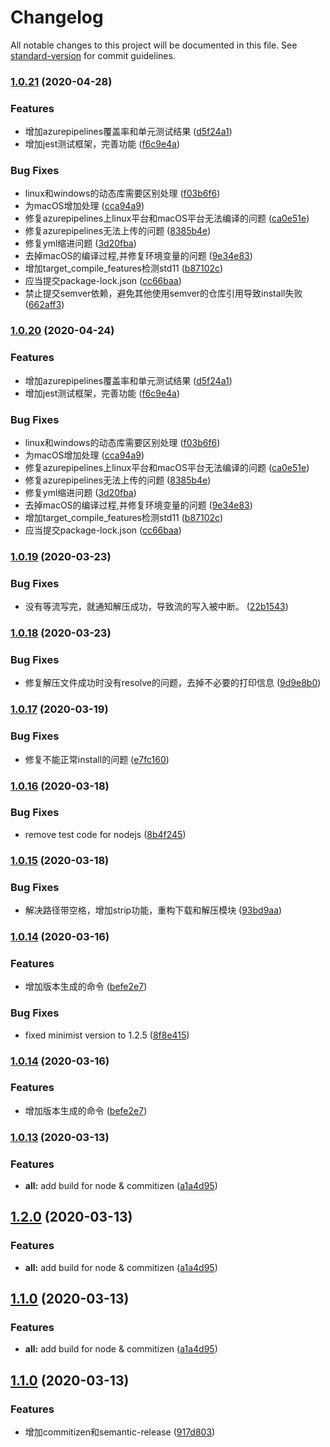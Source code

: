 # Changelog

All notable changes to this project will be documented in this file. See [standard-version](https://github.com/conventional-changelog/standard-version) for commit guidelines.

### [1.0.21](https://github.com/pass0a/cxb/compare/v1.0.19...v1.0.21) (2020-04-28)


### Features

* 增加azurepipelines覆盖率和单元测试结果 ([d5f24a1](https://github.com/pass0a/cxb/commit/d5f24a1e92d2925e6aa70e72117db6518ffa16b9))
* 增加jest测试框架，完善功能 ([f6c9e4a](https://github.com/pass0a/cxb/commit/f6c9e4ad00ca56bc9d02748d6f786b00ecb1f7dd))


### Bug Fixes

* linux和windows的动态库需要区别处理 ([f03b6f6](https://github.com/pass0a/cxb/commit/f03b6f6eeb24954a8cf3afad61461655311beb8c))
* 为macOS增加处理 ([cca94a9](https://github.com/pass0a/cxb/commit/cca94a95bde40e976c53c4fb7500447b3d75d445))
* 修复azurepipelines上linux平台和macOS平台无法编译的问题 ([ca0e51e](https://github.com/pass0a/cxb/commit/ca0e51e138a56a350ed98d9515ff1e45778f2919))
* 修复azurepipelines无法上传的问题 ([8385b4e](https://github.com/pass0a/cxb/commit/8385b4e90274121a0131bda7e1aa2184c893ec88))
* 修复yml缩进问题 ([3d20fba](https://github.com/pass0a/cxb/commit/3d20fba659b1dee0b788ccdc0fa1da1fcdbccf03))
* 去掉macOS的编译过程,并修复环境变量的问题 ([9e34e83](https://github.com/pass0a/cxb/commit/9e34e83f1a401cf9acdcf262b4a4f3c30d41dbc8))
* 增加target_compile_features检测std11 ([b87102c](https://github.com/pass0a/cxb/commit/b87102c6b4e05f912f69bb0246786c4b072ca1bd))
* 应当提交package-lock.json ([cc66baa](https://github.com/pass0a/cxb/commit/cc66baa970a30b6648646edb317bd684cc0c4c98))
* 禁止提交semver依赖，避免其他使用semver的仓库引用导致install失败 ([662aff3](https://github.com/pass0a/cxb/commit/662aff387b76ea7d94be33376bfa21593f5494e3))

### [1.0.20](https://github.com/pass0a/cxb/compare/v1.0.19...v1.0.20) (2020-04-24)


### Features

* 增加azurepipelines覆盖率和单元测试结果 ([d5f24a1](https://github.com/pass0a/cxb/commit/d5f24a1e92d2925e6aa70e72117db6518ffa16b9))
* 增加jest测试框架，完善功能 ([f6c9e4a](https://github.com/pass0a/cxb/commit/f6c9e4ad00ca56bc9d02748d6f786b00ecb1f7dd))


### Bug Fixes

* linux和windows的动态库需要区别处理 ([f03b6f6](https://github.com/pass0a/cxb/commit/f03b6f6eeb24954a8cf3afad61461655311beb8c))
* 为macOS增加处理 ([cca94a9](https://github.com/pass0a/cxb/commit/cca94a95bde40e976c53c4fb7500447b3d75d445))
* 修复azurepipelines上linux平台和macOS平台无法编译的问题 ([ca0e51e](https://github.com/pass0a/cxb/commit/ca0e51e138a56a350ed98d9515ff1e45778f2919))
* 修复azurepipelines无法上传的问题 ([8385b4e](https://github.com/pass0a/cxb/commit/8385b4e90274121a0131bda7e1aa2184c893ec88))
* 修复yml缩进问题 ([3d20fba](https://github.com/pass0a/cxb/commit/3d20fba659b1dee0b788ccdc0fa1da1fcdbccf03))
* 去掉macOS的编译过程,并修复环境变量的问题 ([9e34e83](https://github.com/pass0a/cxb/commit/9e34e83f1a401cf9acdcf262b4a4f3c30d41dbc8))
* 增加target_compile_features检测std11 ([b87102c](https://github.com/pass0a/cxb/commit/b87102c6b4e05f912f69bb0246786c4b072ca1bd))
* 应当提交package-lock.json ([cc66baa](https://github.com/pass0a/cxb/commit/cc66baa970a30b6648646edb317bd684cc0c4c98))

### [1.0.19](https://github.com/pass0a/cxb/compare/v1.0.18...v1.0.19) (2020-03-23)


### Bug Fixes

* 没有等流写完，就通知解压成功，导致流的写入被中断。 ([22b1543](https://github.com/pass0a/cxb/commit/22b154310edaa1ba708f0e1decafdd5f2e1173fc))

### [1.0.18](https://github.com/pass0a/cxb/compare/v1.0.17...v1.0.18) (2020-03-23)


### Bug Fixes

* 修复解压文件成功时没有resolve的问题，去掉不必要的打印信息 ([9d9e8b0](https://github.com/pass0a/cxb/commit/9d9e8b0d1dc27afaa076e34513f60cbac8f8e117))

### [1.0.17](https://github.com/pass0a/cxb/compare/v1.0.16...v1.0.17) (2020-03-19)


### Bug Fixes

* 修复不能正常install的问题 ([e7fc160](https://github.com/pass0a/cxb/commit/e7fc160f7747f1e1bb466d9d9a56d5ca7fcc5fea))

### [1.0.16](https://github.com/pass0a/cxb/compare/v1.0.15...v1.0.16) (2020-03-18)


### Bug Fixes

* remove test code for nodejs ([8b4f245](https://github.com/pass0a/cxb/commit/8b4f245f676e2492a4dfa13fa9987061be71e2fa))

### [1.0.15](https://github.com/pass0a/cxb/compare/v1.0.14...v1.0.15) (2020-03-18)


### Bug Fixes

* 解决路径带空格，增加strip功能，重构下载和解压模块 ([93bd9aa](https://github.com/pass0a/cxb/commit/93bd9aa578e31476fa43249f735880e919d8e0b5))

### [1.0.14](https://github.com/pass0a/cxb/compare/v1.0.13...v1.0.14) (2020-03-16)


### Features

* 增加版本生成的命令 ([befe2e7](https://github.com/pass0a/cxb/commit/befe2e7a69033a09c0a82499dc7331e7f41e782a))


### Bug Fixes

* fixed minimist version to 1.2.5 ([8f8e415](https://github.com/pass0a/cxb/commit/8f8e415a8069fdea3a61c38598438c3ca36afb77))

### [1.0.14](https://github.com/pass0a/cxb/compare/v1.0.13...v1.0.14) (2020-03-16)


### Features

* 增加版本生成的命令 ([befe2e7](https://github.com/pass0a/cxb/commit/befe2e7a69033a09c0a82499dc7331e7f41e782a))

### [1.0.13](https://github.com/pass0a/cxb/compare/v1.0.12...v1.0.13) (2020-03-13)


### Features

* **all:** add build for node & commitizen ([a1a4d95](https://github.com/pass0a/cxb/commit/a1a4d9500df6f5b1756de22e04fbf1a5dca3e699))

## [1.2.0](https://github.com/pass0a/cxb/compare/v1.0.12...v1.2.0) (2020-03-13)


### Features

* **all:** add build for node & commitizen ([a1a4d95](https://github.com/pass0a/cxb/commit/a1a4d9500df6f5b1756de22e04fbf1a5dca3e699))

## [1.1.0](https://github.com/pass0a/cxb/compare/v1.0.12...v1.1.0) (2020-03-13)


### Features

* **all:** add build for node & commitizen ([a1a4d95](https://github.com/pass0a/cxb/commit/a1a4d9500df6f5b1756de22e04fbf1a5dca3e699))

## [1.1.0](https://github.com/pass0a/cxb/compare/v1.0.12...v1.1.0) (2020-03-13)


### Features

* 增加commitizen和semantic-release ([917d803](https://github.com/pass0a/cxb/commit/917d803cf0e64a7881e0c1b30d04d9c929b2cca3))
